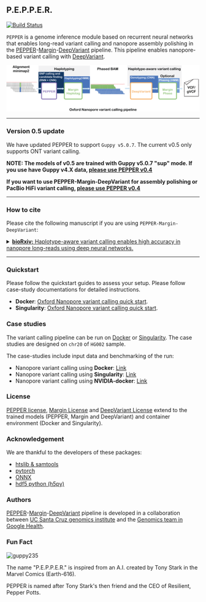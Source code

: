 ## P.E.P.P.E.R.
[![Build Status](https://travis-ci.com/kishwarshafin/pepper.svg?branch=master)](https://travis-ci.com/kishwarshafin/pepper)

`PEPPER` is a genome inference module based on recurrent neural networks that enables long-read variant calling and nanopore assembly polishing in the [PEPPER](https://github.com/kishwarshafin/pepper)-[Margin](https://github.com/UCSC-nanopore-cgl/margin)-[DeepVariant](https://github.com/google/deepvariant) pipeline. This pipeline enables nanopore-based variant calling with [DeepVariant](https://github.com/google/deepvariant).

<p align="center">
<img src="./img/PMDV_variant_calling_ONT_v5.png" alt="PEPPER-Margin-DeepVariant Variant Calling Workflow" width="720p"></img>
</p>

---
### Version 0.5 update

We have updated PEPPER to support `Guppy v5.0.7`. The current v0.5 only supports ONT variant calling.

**NOTE: The models of v0.5 are trained with Guppy v5.0.7 "sup" mode. If you use have Guppy v4.X data, [please use PEPPER v0.4](https://github.com/kishwarshafin/pepper/tree/r0.4)**

**If you want to use PEPPER-Margin-DeepVariant for assembly polishing or PacBio HiFi variant calling, [please use PEPPER v0.4](https://github.com/kishwarshafin/pepper/tree/r0.4)**

---

### How to cite
Please cite the following manuscript if you are using `PEPPER-Margin-DeepVariant`:


<details>
<summary><a href="https://www.biorxiv.org/content/10.1101/2021.03.04.433952v1"><b>bioRxiv:</b> Haplotype-aware variant calling enables high accuracy in nanopore long-reads using deep neural networks.</a></summary>
Authors: Kishwar Shafin, Trevor Pesout, Pi-Chuan Chang, Maria Nattestad, Alexey Kolesnikov, Sidharth Goel, <br/> Gunjan Baid, Jordan M Eizenga, Karen H Miga, Paolo Carnevali, Miten Jain, Andrew Carroll, Benedict Paten.
</details>

---
### Quickstart
Please follow the quickstart guides to assess your setup. Please follow case-study documentations for detailed instructions.
* **Docker**: [Oxford Nanopore variant calling quick start](./docs/quickstart/variant_calling_docker_quickstart.md).
* **Singularity**: [Oxford Nanopore variant calling quick start](./docs/quickstart/variant_calling_singularity_quickstart.md).

### Case studies

The variant calling pipeline can be run on [Docker](https://docs.docker.com/install/linux/docker-ce/ubuntu/) or [Singularity](https://sylabs.io/guides/3.7/user-guide/quick_start.html#quick-installation-steps). The case studies are designed on `chr20` of `HG002` sample.

The case-studies include input data and benchmarking of the run:
* Nanopore variant calling using **Docker**: [Link](./docs/pipeline_docker/ONT_variant_calling.md)
* Nanopore variant calling using **Singularity**: [Link](./docs/pipeline_singularity/ONT_variant_calling_singularity.md)
* Nanopore variant calling using **NVIDIA-docker**: [Link](./docs/pipeline_docker_gpu/ONT_variant_calling_gpu.md)

### License
[PEPPER license](./LICENSE), [Margin License](https://github.com/UCSC-nanopore-cgl/margin/blob/master/LICENSE.txt) and [DeepVariant License](https://github.com/google/deepvariant/blob/r1.1/LICENSE) extend to the trained models (PEPPER, Margin and DeepVariant) and container environment (Docker and Singularity).

### Acknowledgement
We are thankful to the developers of these packages:
* [htslib & samtools](http://www.htslib.org/)
* [pytorch](https://pytorch.org/)
* [ONNX](https://onnx.ai/)
* [hdf5 python (h5py)](https://www.h5py.org/)

### Authors
[PEPPER](https://github.com/kishwarshafin/pepper)-[Margin](https://github.com/UCSC-nanopore-cgl/margin)-[DeepVariant](https://github.com/google/deepvariant) pipeline is developed in a collaboration between [UC Santa Cruz genomics institute](https://ucscgenomics.soe.ucsc.edu/) and the [Genomics team in Google Health](https://health.google/health-research/genomics/).


### Fun Fact
<img src="https://vignette.wikia.nocookie.net/marveldatabase/images/7/72/Anthony_Stark_%28Earth-616%29_from_Iron_Man_Vol_5_2_002.jpg/revision/latest?cb=20130407031815" alt="guppy235" width="240p"> <br/>

The name "P.E.P.P.E.R." is inspired from an A.I. created by Tony Stark in the  Marvel Comics (Earth-616).

PEPPER is named after Tony Stark's then friend and the CEO of Resilient, Pepper Potts.
